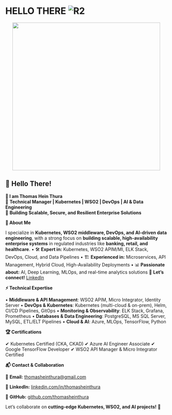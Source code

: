# HELLO THERE ![R2](https://emojis.slackmojis.com/emojis/images/1450319458/132/r2d2.png)
<p align="center">
 <img width="460" height="460" src="https://i.pinimg.com/originals/9d/a2/71/9da27155e8c22d0726d9ed35252e8316.png"
</p>
 
 
  👋 Hello There!  
---


  **🚀 I am Thomas Hein Thura**  
 🔹 **Technical Manager | Kubernetes | WSO2 | DevOps | AI & Data Engineering**  
 🔹 **Building Scalable, Secure, and Resilient Enterprise Solutions**  

**📍 About Me**

I specialize in **Kubernetes, WSO2 middleware, DevOps, and AI-driven data engineering**, with a strong focus on **building scalable, high-availability enterprise systems** in regulated industries like **banking, retail, and healthcare**.
•	🛠 **Expert in:** Kubernetes, WSO2 APIM/MI, ELK Stack, DevOps, Cloud, and Data Pipelines
•	🏗 **Experienced in:** Microservices, API Management, Hybrid Cloud, High-Availability Deployments
•	📊 **Passionate about:** AI, Deep Learning, MLOps, and real-time analytics solutions
🔗 **Let’s connect!** [LinkedIn](https://www.linkedin.com/in/thomasheinthura/)

**⚡ Technical Expertise**

•	**Middleware & API Management**: WSO2 APIM, Micro Integrator, Identity Server
•	**DevOps & Kubernetes**: Kubernetes (multi-cloud & on-prem), Helm, CI/CD Pipelines, GitOps
•	**Monitoring & Observability**: ELK Stack, Grafana, Prometheus
•	**Databases & Data Engineering**: PostgreSQL, MS SQL Server, MySQL, ETL/ELT Pipelines
•	**Cloud & AI**: Azure, MLOps, TensorFlow, Python

**🏆 Certifications**

✔ Kubernetes Certified (CKA, CKAD)
✔ Azure AI Engineer Associate
✔ Google TensorFlow Developer
✔ WSO2 API Manager & Micro Integrator Certified



**📬 Contact & Collaboration**

📧 **Email:** thomasheinthura@gmail.com

💼 **LinkedIn:** [linkedin.com/in/thomasheinthura](https://www.linkedin.com/in/thomasheinthura/)

🔗 **GitHub:** [github.com/thomasheinthura](https://github.com/thomasheinthura)

Let’s collaborate on **cutting-edge Kubernetes, WSO2, and AI projects!** 🚀

<!---
ThomasHeinThura/ThomasHeinThura is a ✨ special ✨ repository because its `README.md` (this file) appears on your GitHub profile.
You can click the Preview link to take a look at your changes.
--->
